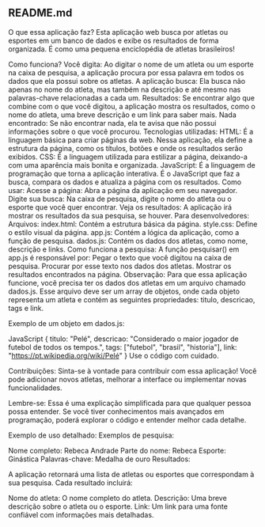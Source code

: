## README.md
O que essa aplicação faz?
Esta aplicação web busca por atletas ou esportes em um banco de dados e exibe os resultados de forma organizada. É como uma pequena enciclopédia de atletas brasileiros!

Como funciona?
Você digita: Ao digitar o nome de um atleta ou um esporte na caixa de pesquisa, a aplicação procura por essa palavra em todos os dados que ela possui sobre os atletas.
A aplicação busca: Ela busca não apenas no nome do atleta, mas também na descrição e até mesmo nas palavras-chave relacionadas a cada um.
Resultados: Se encontrar algo que combine com o que você digitou, a aplicação mostra os resultados, como o nome do atleta, uma breve descrição e um link para saber mais.
Nada encontrado: Se não encontrar nada, ela te avisa que não possui informações sobre o que você procurou.
Tecnologias utilizadas:
HTML: É a linguagem básica para criar páginas da web. Nessa aplicação, ela define a estrutura da página, como os títulos, botões e onde os resultados serão exibidos.
CSS: É a linguagem utilizada para estilizar a página, deixando-a com uma aparência mais bonita e organizada.
JavaScript: É a linguagem de programação que torna a aplicação interativa. É o JavaScript que faz a busca, compara os dados e atualiza a página com os resultados.
Como usar:
Acesse a página: Abra a página da aplicação em seu navegador.
Digite sua busca: Na caixa de pesquisa, digite o nome do atleta ou o esporte que você quer encontrar.
Veja os resultados: A aplicação irá mostrar os resultados da sua pesquisa, se houver.
Para desenvolvedores:
Arquivos:
index.html: Contém a estrutura básica da página.
style.css: Define o estilo visual da página.
app.js: Contém a lógica da aplicação, como a função de pesquisa.
dados.js: Contém os dados dos atletas, como nome, descrição e links.
Como funciona a pesquisa:
A função pesquisar() em app.js é responsável por:
Pegar o texto que você digitou na caixa de pesquisa.
Procurar por esse texto nos dados dos atletas.
Mostrar os resultados encontrados na página.
Observação: Para que essa aplicação funcione, você precisa ter os dados dos atletas em um arquivo chamado dados.js. Esse arquivo deve ser um array de objetos, onde cada objeto representa um atleta e contém as seguintes propriedades: titulo, descricao, tags e link.

Exemplo de um objeto em dados.js:

JavaScript
{
  titulo: "Pelé",
  descricao: "Considerado o maior jogador de futebol de todos os tempos.",
  tags: ["futebol", "brasil", "historia"],
  link: "https://pt.wikipedia.org/wiki/Pelé"
}
Use o código com cuidado.

Contribuições:
Sinta-se à vontade para contribuir com essa aplicação! Você pode adicionar novos atletas, melhorar a interface ou implementar novas funcionalidades.

Lembre-se: Essa é uma explicação simplificada para que qualquer pessoa possa entender. Se você tiver conhecimentos mais avançados em programação, poderá explorar o código e entender melhor cada detalhe.

Exemplo de uso detalhado:
Exemplos de pesquisa:

Nome completo: Rebeca Andrade
Parte do nome: Rebeca
Esporte: Ginástica
Palavras-chave: Medalha de ouro
Resultados:

A aplicação retornará uma lista de atletas ou esportes que correspondam à sua pesquisa. Cada resultado incluirá:

Nome do atleta: O nome completo do atleta.
Descrição: Uma breve descrição sobre o atleta ou o esporte.
Link: Um link para uma fonte confiável com informações mais detalhadas.
